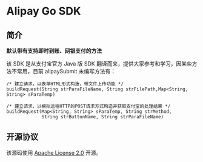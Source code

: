# Alipay Go SDK

## 简介

**默认带有支持即时到账、网银支付的方法**

该 SDK 是从支付宝官方 Java 版 SDK 翻译而来，提供大家参考和学习，因某些方法不常用，目前 alipaySubmit 未编写方法有：

```
/* 建立请求，以表单HTML形式构造，带文件上传功能 */
buildRequest(String strParaFileName, String strFilePath,Map<String, String> sParaTemp)
```

```
/* 建立请求，以模拟远程HTTP的POST请求方式构造并获取支付宝的处理结果 */
buildRequest(Map<String, String> sParaTemp, String strMethod, 
             String strButtonName, String strParaFileName)
```

## 开源协议

该源码使用 [Apache License 2.0](http://www.apache.org/licenses/LICENSE-2.0.txt) 开源。
